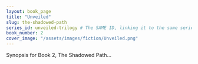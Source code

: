 ```yaml
---
layout: book_page
title: "Unveiled"
slug: the-shadowed-path
series_id: unveiled-trilogy # The SAME ID, linking it to the same series
book_number: 2
cover_image: "/assets/images/fiction/Unveiled.png"
---
```


Synopsis for Book 2, The Shadowed Path...
